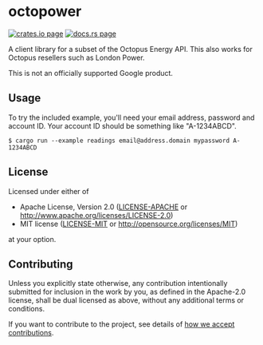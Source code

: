 # octopower

[![crates.io page](https://img.shields.io/crates/v/octopower.svg)](https://crates.io/crates/octopower)
[![docs.rs page](https://docs.rs/octopower/badge.svg)](https://docs.rs/octopower)

A client library for a subset of the Octopus Energy API. This also works for Octopus resellers such
as London Power.

This is not an officially supported Google product.

## Usage

To try the included example, you'll need your email address, password and account ID. Your account
ID should be something like "A-1234ABCD".

```
$ cargo run --example readings email@address.domain mypassword A-1234ABCD
```

## License

Licensed under either of

- Apache License, Version 2.0
  ([LICENSE-APACHE](LICENSE-APACHE) or http://www.apache.org/licenses/LICENSE-2.0)
- MIT license
  ([LICENSE-MIT](LICENSE-MIT) or http://opensource.org/licenses/MIT)

at your option.

## Contributing

Unless you explicitly state otherwise, any contribution intentionally submitted for inclusion in the
work by you, as defined in the Apache-2.0 license, shall be dual licensed as above, without any
additional terms or conditions.

If you want to contribute to the project, see details of
[how we accept contributions](CONTRIBUTING.md).
